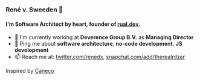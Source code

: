 ### René v. Sweeden 👋

#### I'm Software Architect by heart, founder of [rual.dev](https://rual.dev).

- 🏢 I'm currently working at **Deverence Group B.V.** as **Managing Director**
- 💬 Ping me about **software architecture**, **no-code development**, **JS development**
- 📫 Reach me at: [twitter.com/renedx](https://twitter.com/renedx), [snapchat.com/add/therealrdzar](https://snapchat.com/add/therealrdzar)

Inspired by [Caneco](https://github.com/caneco)

